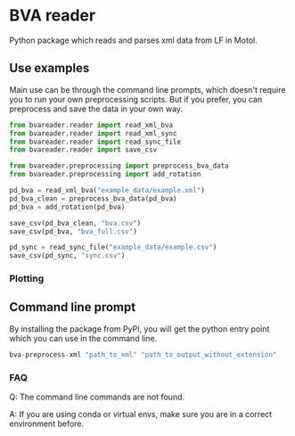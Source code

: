 # BVA reader
Python package which reads and parses xml data from LF in Motol.

## Use examples
Main use can be through the command line prompts, which doesn't require you to run your own preprocessing scripts. But if you prefer, you can preprocess and save the data in your own way.

```python
from bvareader.reader import read_xml_bva
from bvareader.reader import read_xml_sync
from bvareader.reader import read_sync_file
from bvareader.reader import save_csv

from bvareader.preprocessing import preprocess_bva_data
from bvareader.preprocessing import add_rotation

pd_bva = read_xml_bva("example_data/example.xml")
pd_bva_clean = preprocess_bva_data(pd_bva)
pd_bva = add_rotation(pd_bva)

save_csv(pd_bva_clean, "bva.csv")
save_csv(pd_bva, "bva_full.csv")

pd_sync = read_sync_file("example_data/example.csv")
save_csv(pd_sync, "sync.csv")
```

### Plotting

## Command line prompt
By installing the package from PyPI, you will get the python entry point which you can use in the command line.

```python
bva-preprocess-xml "path_to_xml" "path_to_output_without_extension"
```

### FAQ
Q: The command line commands are not found.

A: If you are using conda or virtual envs, make sure you are in a correct environment before.